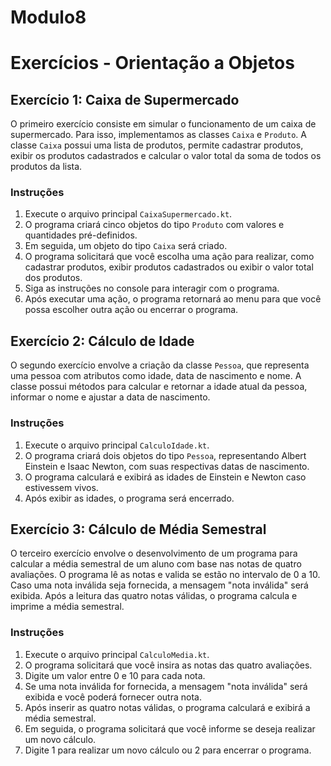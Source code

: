 # Modulo8
# Exercícios - Orientação a Objetos

## Exercício 1: Caixa de Supermercado

O primeiro exercício consiste em simular o funcionamento de um caixa de supermercado. Para isso, implementamos as classes `Caixa` e `Produto`. A classe `Caixa` possui uma lista de produtos, permite cadastrar produtos, exibir os produtos cadastrados e calcular o valor total da soma de todos os produtos da lista.

### Instruções

1. Execute o arquivo principal `CaixaSupermercado.kt`.
2. O programa criará cinco objetos do tipo `Produto` com valores e quantidades pré-definidos.
3. Em seguida, um objeto do tipo `Caixa` será criado.
4. O programa solicitará que você escolha uma ação para realizar, como cadastrar produtos, exibir produtos cadastrados ou exibir o valor total dos produtos.
5. Siga as instruções no console para interagir com o programa.
6. Após executar uma ação, o programa retornará ao menu para que você possa escolher outra ação ou encerrar o programa.

## Exercício 2: Cálculo de Idade

O segundo exercício envolve a criação da classe `Pessoa`, que representa uma pessoa com atributos como idade, data de nascimento e nome. A classe possui métodos para calcular e retornar a idade atual da pessoa, informar o nome e ajustar a data de nascimento.

### Instruções

1. Execute o arquivo principal `CalculoIdade.kt`.
2. O programa criará dois objetos do tipo `Pessoa`, representando Albert Einstein e Isaac Newton, com suas respectivas datas de nascimento.
3. O programa calculará e exibirá as idades de Einstein e Newton caso estivessem vivos.
4. Após exibir as idades, o programa será encerrado.

## Exercício 3: Cálculo de Média Semestral

O terceiro exercício envolve o desenvolvimento de um programa para calcular a média semestral de um aluno com base nas notas de quatro avaliações. O programa lê as notas e valida se estão no intervalo de 0 a 10. Caso uma nota inválida seja fornecida, a mensagem "nota inválida" será exibida. Após a leitura das quatro notas válidas, o programa calcula e imprime a média semestral.

### Instruções

1. Execute o arquivo principal `CalculoMedia.kt`.
2. O programa solicitará que você insira as notas das quatro avaliações.
3. Digite um valor entre 0 e 10 para cada nota.
4. Se uma nota inválida for fornecida, a mensagem "nota inválida" será exibida e você poderá fornecer outra nota.
5. Após inserir as quatro notas válidas, o programa calculará e exibirá a média semestral.
6. Em seguida, o programa solicitará que você informe se deseja realizar um novo cálculo.
7. Digite 1 para realizar um novo cálculo ou 2 para encerrar o programa.



